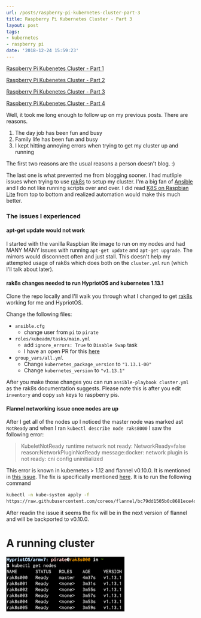 ```yaml
---
url: /posts/raspberry-pi-kubernetes-cluster-part-3
title: Raspberry Pi Kubernetes Cluster - Part 3
layout: post
tags:
- kubernetes
- raspberry pi
date: '2018-12-24 15:59:23'
---
```


[Raspberry Pi Kubenetes Cluster - Part 1](/posts/raspberry-pi-kubernetes-cluster-part-1)

[Raspberry Pi Kubenetes Cluster - Part 2](/posts/raspberry-pi-kubernetes-cluster-part-2)

[Raspberry Pi Kubenetes Cluster - Part 3](/posts/raspberry-pi-kubernetes-cluster-part-3)

[Raspberry Pi Kubenetes Cluster - Part 4](/posts/raspberry-pi-kubernetes-cluster-part-4)

Well, it took me long enough to follow up on my previous posts.  There are reasons.

1. The day job has been fun and busy
2. Family life has been fun and busy
3. I kept hitting annoying errors when trying to get my cluster up and running

The first two reasons are the usual reasons a person doesn't blog. :)

The last one is what prevented me from blogging sooner.  I had mutliple issues when trying to use [rak8s](https://rak8s.io) to setup my cluster.  I'm a big fan of [Ansible](https://ansible.com) and I do not like running scripts over and over.  I did read [K8S on Raspbian Lite](https://gist.github.com/alexellis/fdbc90de7691a1b9edb545c17da2d975) from top to bottom and realized automation would make this much better.

<!--more-->

### The issues I experienced

#### apt-get update would not work

I started with the vanilla Raspbian lite image to run on my nodes and had MANY MANY issues with running `apt-get update` and `apt-get upgrade`.  The mirrors would disconnect often and just stall.  This doesn't help my attempted usage of rak8s which does both on the `cluster.yml` run (which I'll talk about later).

#### rak8s changes needed to run HypriotOS and kubernetes 1.13.1

Clone the repo locally and I'll walk you through what I changed to get [rak8s](https://rak8s.io) working for me and HypriotOS.

Change the following files:

- `ansible.cfg`
  - change user from `pi` to `pirate`
- `roles/kubeadm/tasks/main.yml`
  - add `ignore_errors: True` to `Disable Swap` task
  - I have an open PR for this [here](https://github.com/rak8s/rak8s/pull/46)
- `group_vars/all.yml`
  - Change `kubernetes_package_version` to `"1.13.1-00"`
  - Change `kubernetes_version` to `"v1.13.1"`

After you make those changes you can run `ansible-playbook cluster.yml` as the rak8s documentation suggests.  Please note this is after you edit `inventory` and copy `ssh` keys to raspberry pis.

#### Flannel networking issue once nodes are up

After I get all of the nodes up I noticed the master node was marked ast `NotReady` and when I ran `kubectl describe node raks8000` I saw the following error:

> KubeletNotReady              runtime network not ready: NetworkReady=false reason:NetworkPluginNotReady message:docker: network plugin is not ready: cni config uninitialized

This error is known in kubernetes > 1.12 and flannel v0.10.0.  It is mentioned in [this issue](https://github.com/coreos/flannel/issues/1044).  The fix is specifically mentioned [here](https://github.com/coreos/flannel/issues/1044#issuecomment-427247749).  It is to run the following command

```bash
kubectl -n kube-system apply -f
https://raw.githubusercontent.com/coreos/flannel/bc79dd1505b0c8681ece4de4c0d86c5cd2643275/Documentation/kube-flannel.yml
```

After readin the issue it seems the fix will be in the next version of flannel and will be backported to v0.10.0.

# A running cluster

![Running Cluster](/img/kubernetes_cluster/running_cluster.png)
